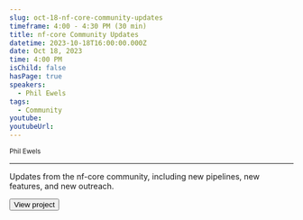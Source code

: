 ```yaml
---
slug: oct-18-nf-core-community-updates
timeframe: 4:00 - 4:30 PM (30 min)
title: nf-core Community Updates
datetime: 2023-10-18T16:00:00.000Z
date: Oct 18, 2023
time: 4:00 PM
isChild: false
hasPage: true
speakers:
  - Phil Ewels
tags:
  - Community
youtube: 
youtubeUrl: 
---
```

<div className="mb-4">
  <small className="typo-small">
    Phil Ewels
  </small>
</div>

<hr className="border-t border-gray-50 mb-4 opacity-20" />

Updates from the nf-core community, including new pipelines, new features, and new outreach.

<div>
  <Button to="https://nf-co.re/" variant="secondary" size="md" arrow>
    View project
  </Button>
</div>